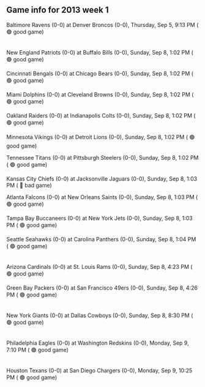 ## Game info for 2013 week 1
Baltimore Ravens (0-0) at Denver Broncos (0-0), Thursday, Sep 5, 9:13 PM (	:green_circle: good game)

<br/>New England Patriots (0-0) at Buffalo Bills (0-0), Sunday, Sep 8, 1:02 PM (	:green_circle: good game)

Cincinnati Bengals (0-0) at Chicago Bears (0-0), Sunday, Sep 8, 1:02 PM (	:green_circle: good game)

Miami Dolphins (0-0) at Cleveland Browns (0-0), Sunday, Sep 8, 1:02 PM (	:green_circle: good game)

Oakland Raiders (0-0) at Indianapolis Colts (0-0), Sunday, Sep 8, 1:02 PM (	:green_circle: good game)

Minnesota Vikings (0-0) at Detroit Lions (0-0), Sunday, Sep 8, 1:02 PM (	:green_circle: good game)

Tennessee Titans (0-0) at Pittsburgh Steelers (0-0), Sunday, Sep 8, 1:02 PM (	:green_circle: good game)

Kansas City Chiefs (0-0) at Jacksonville Jaguars (0-0), Sunday, Sep 8, 1:03 PM (	:red_circle: bad game)

Atlanta Falcons (0-0) at New Orleans Saints (0-0), Sunday, Sep 8, 1:03 PM (	:green_circle: good game)

Tampa Bay Buccaneers (0-0) at New York Jets (0-0), Sunday, Sep 8, 1:03 PM (	:green_circle: good game)

Seattle Seahawks (0-0) at Carolina Panthers (0-0), Sunday, Sep 8, 1:04 PM (	:green_circle: good game)

<br/>Arizona Cardinals (0-0) at St. Louis Rams (0-0), Sunday, Sep 8, 4:23 PM (	:green_circle: good game)

Green Bay Packers (0-0) at San Francisco 49ers (0-0), Sunday, Sep 8, 4:26 PM (	:green_circle: good game)

<br/>New York Giants (0-0) at Dallas Cowboys (0-0), Sunday, Sep 8, 8:30 PM (	:green_circle: good game)

<br/>Philadelphia Eagles (0-0) at Washington Redskins (0-0), Monday, Sep 9, 7:10 PM (	:green_circle: good game)

<br/>Houston Texans (0-0) at San Diego Chargers (0-0), Monday, Sep 9, 10:25 PM (	:green_circle: good game)

